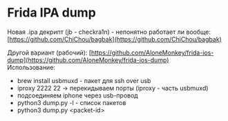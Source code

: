 # Frida IPA dump

Новая .ipa декрипт \(jb - checkra1n\) - непонятно работает ли вообще: [https://github.com/ChiChou/bagbak](https://github.com/ChiChou/bagbak)

Другой вариант \(рабочий\): [https://github.com/AloneMonkey/frida-ios-dump](https://github.com/AloneMonkey/frida-ios-dump)  
Использование:  
- brew install usbmuxd - пакет для ssh over usb  
- iproxy 2222 22 -&gt; перекидываем порты \(iproxy - часть usbmuxd\)  
- подсоединяем iphone через usb-провод  
- python3 dump.py -l - список пакетов  
- python3 dump.py &lt;packet-id&gt;  






